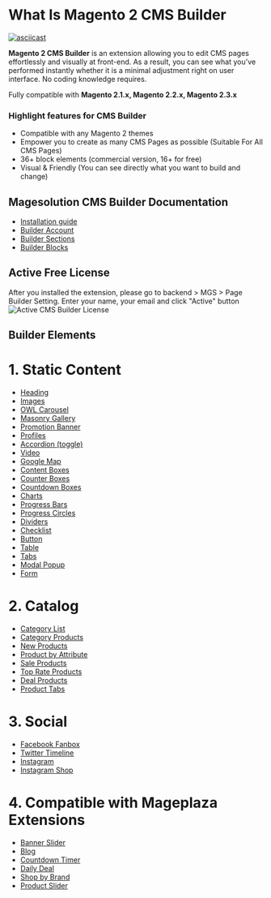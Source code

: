 # What Is Magento 2 CMS Builder

[![asciicast](https://magesolution.com/about/images/builder_sc.png)](https://www.youtube.com/watch?v=ABDvxVrcyb8)

**Magento 2 CMS Builder** is an extension allowing you to edit CMS pages effortlessly and visually at front-end. As a result, you can see what you've performed instantly whether it is a minimal adjustment right on user interface. No coding knowledge requires.

Fully compatible with **Magento 2.1.x, Magento 2.2.x, Magento 2.3.x**

### Highlight features for CMS Builder

- Compatible with any Magento 2 themes
- Empower you to create as many CMS Pages as possible (Suitable For All CMS Pages)
- 36+ block elements (commercial version, 16+ for free)
- Visual & Friendly (You can see directly what you want to build and change)

## Magesolution CMS Builder Documentation

- [Installation guide](http://themes.magesolution.com/fbuilder/installation)
- [Builder Account](http://themes.magesolution.com/fbuilder/builder-account)
- [Builder Sections](http://themes.magesolution.com/fbuilder/sections)
- [Builder Blocks](http://themes.magesolution.com/fbuilder/blocks/)

## Active Free License
After you installed the extension, please go to backend > MGS > Page Builder Setting. Enter your name, your email and click "Active" button
![Active CMS Builder License](https://magesolution.com/about/images/active.png)


## Builder Elements
# 1. Static Content
- [Heading](http://themes.magesolution.com/fbuilder/headings/)
- [Images](http://themes.magesolution.com/fbuilder/images/)
- [OWL Carousel](http://themes.magesolution.com/fbuilder/owl-carousel/)
- [Masonry Gallery](http://themes.magesolution.com/fbuilder/masonry-gallery/)
- [Promotion Banner](http://themes.magesolution.com/fbuilder/promotion-banners/)
- [Profiles](http://themes.magesolution.com/fbuilder/profiles/)
- [Accordion (toggle)](http://themes.magesolution.com/fbuilder/accordion/)
- [Video](http://themes.magesolution.com/fbuilder/videos/)
- [Google Map](http://themes.magesolution.com/fbuilder/google-map/)
- [Content Boxes](http://themes.magesolution.com/fbuilder/content-boxes/)
- [Counter Boxes](http://themes.magesolution.com/fbuilder/counter-boxes/)
- [Countdown Boxes](http://themes.magesolution.com/fbuilder/countdown-boxes/)
- [Charts](http://themes.magesolution.com/fbuilder/charts/)
- [Progress Bars](http://themes.magesolution.com/fbuilder/progress-bars/)
- [Progress Circles](http://themes.magesolution.com/fbuilder/progress-circles/)
- [Dividers](http://themes.magesolution.com/fbuilder/dividers/)
- [Checklist](http://themes.magesolution.com/fbuilder/checklist/)
- [Button](http://themes.magesolution.com/fbuilder/button/)
- [Table](http://themes.magesolution.com/fbuilder/table/)
- [Tabs](http://themes.magesolution.com/fbuilder/tabs/)
- [Modal Popup](http://themes.magesolution.com/fbuilder/modal-popup/)
- [Form](http://themes.magesolution.com/fbuilder/form/)

# 2. Catalog
- [Category List](http://themes.magesolution.com/fbuilder/category-list/)
- [Category Products](http://themes.magesolution.com/fbuilder/category-products/)
- [New Products](http://themes.magesolution.com/fbuilder/new-products/)
- [Product by Attribute](http://themes.magesolution.com/fbuilder/products-by-attribute/)
- [Sale Products](http://themes.magesolution.com/fbuilder/sale-products/)
- [Top Rate Products](http://themes.magesolution.com/fbuilder/top-rate-products/)
- [Deal Products](http://themes.magesolution.com/fbuilder/deal-products/)
- [Product Tabs](http://themes.magesolution.com/fbuilder/product-tabs/)

# 3. Social
- [Facebook Fanbox](http://themes.magesolution.com/fbuilder/facebook-fanbox/)
- [Twitter Timeline](http://themes.magesolution.com/fbuilder/twitter-timeline/)
- [Instagram](http://themes.magesolution.com/fbuilder/instagram/)
- [Instagram Shop](http://themes.magesolution.com/fbuilder/instagram-shop/)

# 4. Compatible with Mageplaza Extensions
- [Banner Slider](https://www.mageplaza.com/magento-2-banner-slider-extension/)
- [Blog](https://www.mageplaza.com/magento-2-blog-extension/)
- [Countdown Timer](https://www.mageplaza.com/magento-2-countdown-timer)
- [Daily Deal](https://www.mageplaza.com/magento-2-daily-deal-extension)
- [Shop by Brand](https://www.mageplaza.com/magento-2-shop-by-brand)
- [Product Slider](https://www.mageplaza.com/magento-2-product-slider-extension)

